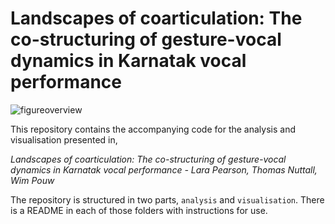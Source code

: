 # Landscapes of coarticulation: The co-structuring of gesture-vocal dynamics in Karnatak vocal performance

![figureoverview](https://github.com/thomasgnuttall/coarticulation_landscapes/blob/main/images/overviewfigure.png?raw=true)

This repository contains the accompanying code for the analysis and visualisation presented in,

*Landscapes of coarticulation: The co-structuring of gesture-vocal dynamics in Karnatak vocal performance - Lara Pearson, Thomas Nuttall, Wim Pouw*

The repository is structured in two parts, `analysis` and `visualisation`. There is a README in each of those folders with instructions for use.